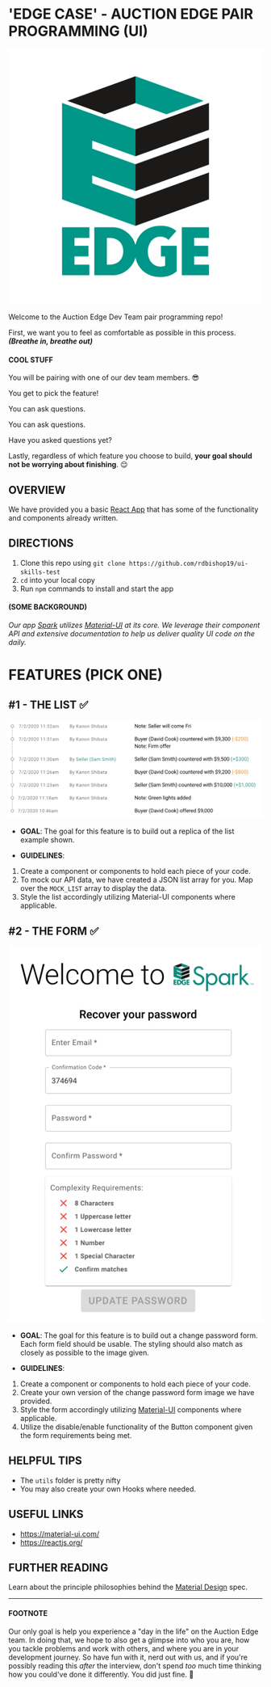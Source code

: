 # 'EDGE CASE' - AUCTION EDGE PAIR PROGRAMMING (UI)
![Spark Logo](./public/apple-touch-icon-lg.png)

Welcome to the Auction Edge Dev Team pair programming repo!

First, we want you to feel as comfortable as possible in this process. ***(Breathe in, breathe out)***

#### COOL STUFF
You will be pairing with one of our dev team members. :sunglasses:

You get to pick the feature! 

You can ask questions.

You can ask questions.

Have you asked questions yet?

Lastly, regardless of which feature you choose to build, **your goal should not be worrying about finishing**. :relieved:

## OVERVIEW

We have provided you a basic [React App](https://reactjs.org/) that has some of the functionality and components already written.

## DIRECTIONS

1. Clone this repo using `git clone https://github.com/rdbishop19/ui-skills-test`
1. `cd` into your local copy
1. Run `npm` commands to install and start the app

#### (SOME BACKGROUND)
*Our app [Spark](https://www.auctionedge.com/spark) utilizes [Material-UI](https://material-ui.com) at its core. We leverage their component API and extensive documentation to help us deliver quality UI code on the daily.*

# FEATURES (PICK ONE)

## #1 - THE LIST :white_check_mark:
  ![List Example](./public/list.png)

- **GOAL**:
  The goal for this feature is to build out a replica of the list example shown.

- **GUIDELINES**:

1. Create a component or components to hold each piece of your code.
1. To mock our API data, we have created a JSON list array for you. Map over the `MOCK_LIST` array to display the data.
1. Style the list accordingly utilizing Material-UI components where applicable.

## #2 - THE FORM :white_check_mark:
![Form Example](./public/form.png)

- **GOAL**:
  The goal for this feature is to build out a change password form. 
  Each form field should be usable. 
  The styling should also match as closely as possible to the image given.

- **GUIDELINES**:

1. Create a component or components to hold each piece of your code.
1. Create your own version of the change password form image we have provided.
1. Style the form accordingly utilizing [Material-UI](https://material-ui.com) components where applicable.
1. Utilize the disable/enable functionality of the Button component given the form requirements being met.

## HELPFUL TIPS
- The `utils` folder is pretty nifty
- You may also create your own Hooks where needed.

## USEFUL LINKS
- https://material-ui.com/
- https://reactjs.org/

## FURTHER READING
Learn about the principle philosophies behind the [Material Design](https://material.io/design/introduction) spec.

----
#### FOOTNOTE
  Our only goal is help you experience a "day in the life" on the Auction Edge team.
  In doing that, we hope to also get a glimpse into who you are, how you tackle problems and work with others, and where you are in your development journey.
  So have fun with it, nerd out with us, and if you're possibly reading this *after* the interview, don't spend *too* much time thinking how you could've done it differently. You did just fine. :muscle:
